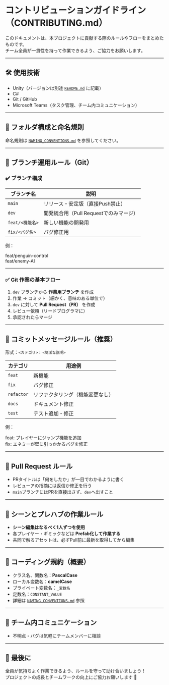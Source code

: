 # コントリビューションガイドライン（CONTRIBUTING.md）

このドキュメントは、本プロジェクトに貢献する際のルールやフローをまとめたものです。  
チーム全員が一貫性を持って作業できるよう、ご協力をお願いします。

---

## 🛠 使用技術

- Unity（バージョンは別途 [`README.md`](./README.md) に記載）
- C#
- Git / GitHub
- Microsoft Teams（タスク管理、チーム内コミュニケーション）

---

## 📁 フォルダ構成と命名規則

命名規則は [`NAMING_CONVENTIONS.md`](./NAMING_CONVENTIONS.md) を参照してください。

---

## 🌿 ブランチ運用ルール（Git）

### ✔️ ブランチ構成

| ブランチ名 | 説明 |
|------------|------|
| `main`     | リリース・安定版（直接Push禁止） |
| `dev`      | 開発統合用（Pull Requestでのみマージ） |
| `feat/<機能名>` | 新しい機能の開発用 |
| `fix/<バグ名>`     | バグ修正用 |

例：

feat/penguin-control  
feat/enemy-AI

---

### ✅ Git 作業の基本フロー

1. `dev` ブランチから **作業用ブランチ** を作成
2. 作業 → コミット（細かく、意味のある単位で）
3. `dev` に対して **Pull Request（PR）** を作成
4. レビュー依頼（リードプログラマに）
5. 承認されたらマージ

---

## 💬 コミットメッセージルール（推奨）

形式：`<カテゴリ>: <簡潔な説明>`

| カテゴリ | 用途例 |
|----------|--------|
| `feat`   | 新機能 |
| `fix`    | バグ修正 |
| `refactor` | リファクタリング（機能変更なし） |
| `docs`   | ドキュメント修正 |
| `test`   | テスト追加・修正 |

例：

feat: プレイヤーにジャンプ機能を追加  
fix: エネミーが壁に引っかかるバグを修正

---

## 🔀 Pull Request ルール

- PRタイトルは「何をしたか」が一目でわかるように書く
- レビューアの指摘には返信か修正を行う
- `main`ブランチにはPRを直接出さず、`dev`へ出すこと

---

## 🧪 シーンとプレハブの作業ルール

- **シーン編集はなるべく1人ずつを使用**
- 各プレイヤー・ギミックなどは **Prefab化して作業する**
- 共同で触るアセットは、必ずPull前に最新を取得してから編集

---

## 🧱 コーディング規約（概要）

- クラス名、関数名：**PascalCase**
- ローカル変数名：**camelCase**
- プライベート変数名：`_変数名`
- 定数名：`CONSTANT_VALUE`
- 詳細は [`NAMING_CONVENTIONS.md`](./NAMING_CONVENTIONS.md) 参照

---

## 👥 チーム内コミュニケーション

- 不明点・バグは気軽にチームメンバーに相談

---

## 🎯 最後に

全員が気持ちよく作業できるよう、ルールを守って助け合いましょう！  
プロジェクトの成長とチームワークの向上にご協力お願いします 🙏